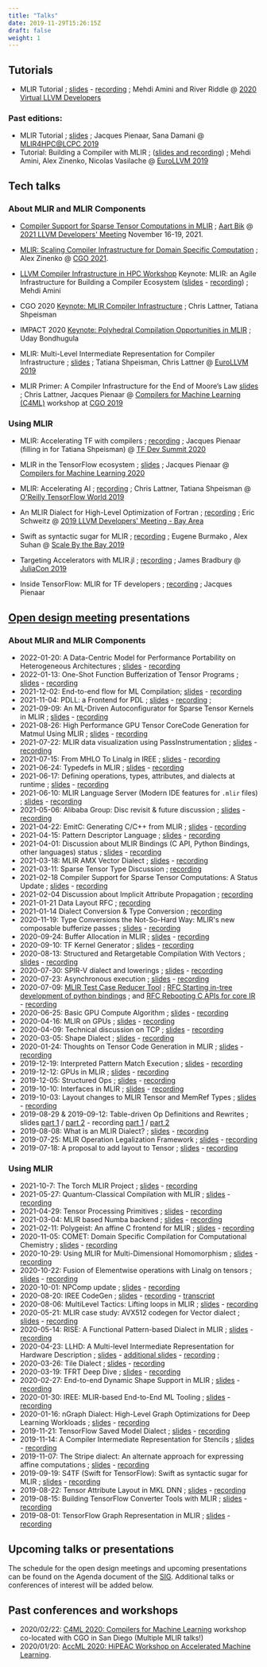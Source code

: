 ```yaml
---
title: "Talks"
date: 2019-11-29T15:26:15Z
draft: false
weight: 1
---
```


## Tutorials

* MLIR Tutorial ; [slides](https://llvm.org/devmtg/2020-09/slides/MLIR_Tutorial.pdf) -
  [recording](https://www.youtube.com/watch?v=Y4SvqTtOIDk) ;
  Mehdi Amini and River Riddle @
  [2020 Virtual LLVM Developers](https://llvm.org/devmtg/2020-09/)

### Past editions:

* MLIR Tutorial ; [slides](http://www.cs.utah.edu/~mhall/mlir4hpc/pienaar-MLIR-Tutorial.pdf) ;
  Jacques Pienaar, Sana Damani @
  [MLIR4HPC@LCPC 2019](http://www.cs.utah.edu/~mhall/mlir4hpc/)
* Tutorial: Building a Compiler with MLIR ; ([slides and recording](https://llvm.org/devmtg/2019-04/talks.html#Tutorial_1)) ;
  Mehdi Amini, Alex Zinenko, Nicolas Vasilache @
  [EuroLLVM 2019](https://llvm.org/devmtg/2019-04)

## Tech talks

### About MLIR and MLIR Components

* [Compiler Support for Sparse Tensor Computations in MLIR](https://youtu.be/x-nHc3hBxHM) ; [Aart Bik](https://www.aartbik.com/) @ [2021 LLVM Developers' Meeting](https://llvm.swoogo.com/2021devmtg/) November 16-19, 2021.

* [MLIR: Scaling Compiler Infrastructure for Domain Specific
  Computation](https://www.youtube.com/watch?v=C_MdJu70z2o&list=PLadGdFFn83gXCQAj8D8LuabxOu3XMbgPJ&index=1) ; Alex Zinenko @ [CGO 2021](https://conf.researchr.org/home/cgo-2021).

* [LLVM Compiler Infrastructure in HPC Workshop](https://llvm-hpc-2020-workshop.github.io) Keynote: MLIR: an Agile Infrastructure for Building a Compiler Ecosystem ([slides](https://llvm-hpc-2020-workshop.github.io/presentations/llvmhpc2020-amini.pdf) - [recording](https://www.youtube.com/watch?v=0bxyZDGs-aA)) ; Mehdi Amini

* CGO 2020 [Keynote: MLIR Compiler Infrastructure](https://docs.google.com/presentation/d/11-VjSNNNJoRhPlLxFgvtb909it1WNdxTnQFipryfAPU/edit#slide=id.g7d334b12e5_0_4) ; Chris Lattner, Tatiana Shpeisman

* IMPACT 2020 [Keynote: Polyhedral Compilation Opportunities in MLIR](https://acohen.gitlabpages.inria.fr/impact/impact2020/slides/IMPACT_2020_keynote.pdf) ; Uday Bondhugula

* MLIR: Multi-Level Intermediate Representation for Compiler Infrastructure ;
[slides](https://llvm.org/devmtg/2019-04/talks.html#Keynote_1) ; Tatiana Shpeisman, Chris Lattner
@ [EuroLLVM 2019](https://llvm.org/devmtg/2019-04)

* MLIR Primer: A Compiler Infrastructure for the End of Moore’s Law
[slides](https://research.google/pubs/pub48035.pdf) ; Chris Lattner, Jacques Pienaar
@ [Compilers for Machine Learning (C4ML)](https://www.c4ml.org/c4ml2019) workshop at
[CGO 2019](http://cgo.org/cgo2019/)

### Using MLIR

* MLIR: Accelerating TF with compilers ; [recording](https://www.youtube.com/watch?v=Hx3A0A2lM84&list=PLQY2H8rRoyvzuJw20FG82Lgm2SZjTdIXU&index=12) ; Jacques Pienaar (filling in for Tatiana Shpeisman) @ [TF Dev Summit 2020](https://www.tensorflow.org/dev-summit)

* MLIR in the TensorFlow ecosystem ; [slides](https://research.google/pubs/pub48996.pdf) ; Jacques Pienaar @ [Compilers for Machine Learning 2020](https://www.c4ml.org/c4ml2020)

* MLIR: Accelerating AI ; [recording](https://youtu.be/QYV0Se167hM) ; Chris Lattner, Tatiana Shpeisman
@ [O'Reilly TensorFlow World 2019](https://conferences.oreilly.com/tensorflow/tf-ca)

* An MLIR Dialect for High-Level Optimization of Fortran ; [recording](https://youtu.be/ff3ngdvUang) ; Eric Schweitz
@ [2019 LLVM Developers' Meeting - Bay Area](http://llvm.org/devmtg/2019-10/)

* Swift as syntactic sugar for MLIR ; [recording](https://youtu.be/1VOWzfULX2w) ; Eugene Burmako , Alex Suhan
@ [Scale By the Bay 2019](https://www.scale.bythebay.io/)

* Targeting Accelerators with MLIR.jl ; [recording](https://youtu.be/M6hl2si20NE) ; James Bradbury
@ [JuliaCon 2019](https://juliacon.org/2019/)

* Inside TensorFlow: MLIR for TF developers ; [recording](https://youtu.be/R5LLIj8EMxw) ; Jacques Pienaar

## [Open design meeting](https://github.com/tensorflow/community/blob/master/sigs/mlir/CHARTER.md) presentations

### About MLIR and MLIR Components

* 2022-01-20: A Data-Centric Model for Performance Portability on Heterogeneous
Architectures ;
[slides](/OpenMeetings/2022-01-2001~Data-Centric-Model.pdf) -
[recording](https://youtu.be/VxUifMWaHeI)
* 2022-01-13: One-Shot Function Bufferization of Tensor Programs ;
[slides](/OpenMeetings/2022-01-13-One-Shot-Bufferization.pdf) -
[recording](https://youtu.be/TXEo59CYS9A)
* 2021-12-02: End-to-end flow for ML Compilation;
[slides](/OpenMeetings/2021-12-02-End2End-ML-Compiler-Flow.pdf) -
[recording](https://youtu.be/NCMme4H_HYQ)
* 2021-11-04: PDLL: a Frontend for PDL ;
[slides](/OpenMeetings/2021-11-04-PDLL-Pattern-Frontend-Language.pdf) -
[recording](https://youtu.be/T0yz4SqG5nc) ;
* 2021-09-09: An ML-Driven Autoconfigurator for Sparse Tensor Kernels in MLIR ;
[slides](/OpenMeetings/2021-09-09-ML-Driven-Autoconfigurator-for-Sparse-Tensor-Kernels.pdf) -
[recording](https://youtu.be/B5hM0ijowOM)
* 2021-08-26: High Performance GPU Tensor CoreCode Generation for Matmul Using MLIR ;
[slides](/OpenMeetings/2021-08-26-High-Performance-GPU-Tensor-CoreCode-Generation-for-Matmul-Using-MLIR.pdf) -
[recording](https://youtu.be/XEfkPEUw-08)
* 2021-07-22: MLIR data visualization using PassInstrumentation ;
[slides](/OpenMeetings/2021-07-22-MLIR-data-visualization.pdf) -
[recording](https://youtu.be/FEXab1sgZLA)
* 2021-07-15: From MHLO To Linalg in IREE ;
[slides](https://mlir.llvm.org/OpenMeetings/2021-07-15-From-MHLO-To-Linalg-in-IREE.pdf) -
[recording](https://youtu.be/GkorNMHPFPI)
* 2021-06-24: Typedefs in MLIR ;
[slides](https://mlir.llvm.org/OpenMeetings/2021-06-24-Typedefs-in-MLIR.pdf) -
[recording](https://www.youtube.com/watch?v=hqcM6fJWntM)
* 2021-06-17: Defining operations, types, attributes, and dialects at runtime ;
[slides](https://mlir.llvm.org/OpenMeetings/2021-06-17-Dynamic-Dialects.pdf) -
[recording](https://youtu.be/bxFpvjUO288)
* 2021-06-10: MLIR Language Server (Modern IDE features for `.mlir` files) ;
[slides](https://mlir.llvm.org/OpenMeetings/2021-06-10-Language-Server.pdf) -
[recording](https://youtu.be/HZx1Wal3loA)
* 2021-05-06: Alibaba Group: Disc revisit & future discussion ;
[slides](https://drive.google.com/file/d/1RA3VPdTGrYCE-qt2mURrrzbxD9Xl6y5L/view?usp=sharing) -
[recording](https://drive.google.com/file/d/1t6Q_VhZVWBhi--fYTxTOLGklIemlKQmV/view?usp=sharing)
* 2021-04-22: EmitC: Generating C/C++ from MLIR ;
[slides](https://drive.google.com/file/d/1p2AM7B1beb5oVf_tlTyinnVQoWuodoxl/view?usp=sharing) -
[recording](https://drive.google.com/file/d/1qHw_gZFytXRtO2EGSnnT3s0iyJ9HdWWs/view?usp=sharing)
* 2021-04-15: Pattern Descriptor Language ;
[slides](https://drive.google.com/file/d/17WYUvlmCzNTiqLaxWf_uz4GiLm3QVoEV/view?usp=sharing) -
[recording](https://drive.google.com/file/d/1b8F1GHRPgCXGASZ7fhccU-xZZstLQ2Fi/view?usp=sharing)
* 2021-04-01: Discussion about MLIR Bindings (C API, Python Bindings, other languages) status ;
[slides](https://drive.google.com/file/d/12xQjdaYuFoGQCzt2DhJUPPZMwdwzjU5o/view?usp=sharing) -
[recording](https://drive.google.com/file/d/1OJodjsSkvGlDjzsnGr4FSba1BdU-WOR1/view?usp=sharing)
* 2021-03-18: MLIR AMX Vector Dialect ;
[slides](https://drive.google.com/file/d/1uXZjudK9IN3ogE2U7uuSWFLibbuJotvW/view?usp=sharing) -
[recording](https://drive.google.com/file/d/1s7YLDgJA8bQyUkcAvYGVDAh8Wg9UkaUH/view?usp=sharing)
* 2021-03-11: Sparse Tensor Type Discussion  ;
[recording](https://drive.google.com/file/d/1D9D5x-1O4oDrNxVg_Vg7CyJQDjSw28z5/view?usp=sharing)
* 2021-02-18 Compiler Support for Sparse Tensor Computations: A Status Update ;
[slides](https://drive.google.com/file/d/1efPam1zD4vEbSwNJA8L1Vm56bIpy9mwW/view?usp=sharing) -
[recording](https://drive.google.com/file/d/1X5qhGapHb0mIgW_Gzvmh14Yw-Z_2NUU7/view?usp=sharing)
* 2021-02-04 Discussion about Implicit Attribute Propagation ;
[recording](https://drive.google.com/file/d/1vYZLvTP2tXcUsn1_1hhl8VjyA_MA6njI/view?usp=sharing)
* 2021-01-21 Data Layout RFC ;
[recording](https://drive.google.com/file/d/10_Gomhn5JN-9C4670DfAre4pD5edEmNw/view?usp=sharing)
* 2021-01-14 Dialect Conversion & Type Conversion ;
[recording](https://drive.google.com/file/d/1mSuoFqbEKy7hnNQ7_f3oxgZLiB0clCEg/view?usp=sharing)
* 2020-11-19: Type Conversions the Not-So-Hard Way: MLIR's new composable bufferize passes ;
[slides](https://drive.google.com/file/d/1FVbzCXxZzS9LBLuvpPNLWJD-XDkt54ky/view?usp=sharing) -
[recording](https://drive.google.com/file/d/1VfVajitgf8ZPnd-HRkJvaJiFLhBsluXN/view?usp=sharing)
* 2020-09-24: Buffer Allocation in MLIR ;
[slides](https://drive.google.com/file/d/1SMp7fc3qiliwxcOViyUZDoG8KtajJd_d/view?usp=sharing) -
[recording](https://drive.google.com/file/d/1HCJ5WMmQYmx1w9Ervg2n6eKIo0Y9qQi2/view?usp=sharing)
* 2020-09-10: TF Kernel Generator ;
[slides](https://drive.google.com/file/d/1TZCF_Y5D8u6Hz8_WP5le4Zuh-0O4_7HO/view?usp=sharing) -
[recording](https://drive.google.com/file/d/1WphQap3GXLTNtV0wp24U7Df8Qew9b4Ku/view?usp=sharing)
* 2020-08-13: Structured and Retargetable Compilation With Vectors ;
[slides](https://drive.google.com/file/d/1_zPPxOILAIHOWoSM7GALwioYOGEgD2Xe/view?usp=sharing) -
[recording](https://drive.google.com/file/d/13jY4GTe7ZjFxqh3TCMBUh15HWoSGcswj/view?usp=sharing)
* 2020-07-30: SPIR-V dialect and lowerings ;
[slides](https://drive.google.com/file/d/1WInMmnqvFpspHY5dYdiCok4fbfZkt23k/view?usp=sharing) -
[recording](https://drive.google.com/file/d/1I71ze0dkvWiS6QADe2uRGO5MUYIGL7wn/view?usp=sharing)
* 2020-07-23: Asynchronous execution ;
[slides](https://drive.google.com/file/d/1CEFTH8QDp6Iw6_Kng6wW14lEogHjTgjR/view?usp=sharing) -
[recording](https://drive.google.com/file/d/1jajZf5-3q0SE8CFwT07LU4Xt0QU05eoF/view?usp=sharing)
* 2020-07-09:
[MLIR Test Case Reducer Tool](https://llvm.discourse.group/t/rfc-mlir-test-case-reducer-tool/1298/4) ;
[RFC Starting in-tree development of python bindings](https://llvm.discourse.group/t/rfc-starting-in-tree-development-of-python-bindings/1378/3) ; and
[RFC Rebooting C APIs for core IR](https://llvm.discourse.group/t/rfc-rebooting-c-apis-for-core-ir/1380) -
[recording](https://drive.google.com/file/d/1kzcKNRklmSpKvkEgHzfcQXaCl2uY095d/view?usp=sharing)
* 2020-06-25: Basic GPU Compute Algorithm ;
[slides](https://drive.google.com/file/d/1DPLiZwRVRBIVmAZynEcoQzXzOciqDe-x/view?usp=sharing) -
[recording](https://drive.google.com/file/d/1OxvFe55TVpHDckFEOt4k-uLqaV9K-xz0/view?usp=sharing)
* 2020-04-16: MLIR on GPUs ;
[slides](https://drive.google.com/open?id=1up9eU1oXONZV3qq22KABkGSJqqadPVY_) -
[recording](https://drive.google.com/open?id=1Qn064zG_U7Sa0FC9KLTWb68_gcMGpwU3)
* 2020-04-09: Technical discussion on TCP ;
[slides](https://drive.google.com/open?id=1iljcpTQ5NPaMfGpoPDFml1XkYxjK_6A4) -
[recording](https://drive.google.com/open?id=1jSPa8TwPKUt0WuLquGc8OgSUVYJHMvWZ)
* 2020-03-05: Shape Dialect ;
[slides](https://drive.google.com/open?id=1w_aDOOT5HRnvlkEYE24bGP1XFjMBhIUK) -
[recording](https://drive.google.com/open?id=1DERBP5oqqc98xfAp_73HCPkraUqM9qgS)
* 2020-01-24: Thoughts on Tensor Code Generation in MLIR ;
[slides](https://docs.google.com/presentation/d/1M44If0Lw2lnrlyE_xNU1WOmXWxLo9FibMwdUbrAhOhU/edit#slide=id.g5fd22bdf8c_0_0) -
[recording](https://drive.google.com/open?id=1PKY5yVEL0Dl5UHaok4NgpxnbwXbi5pxS)
* 2019-12-19: Interpreted Pattern Match Execution ;
[slides](https://docs.google.com/presentation/d/1U3AHtvn_ONR2D4-ENbghYjqsgocu0VPw_2LLYj_A7Sc/edit) -
[recording](https://drive.google.com/file/d/1c_GfPfLVtew-Kg25pJayJM9qrlI1hxR-/view)
* 2019-12-12: GPUs in MLIR ;
[slides](https://docs.google.com/presentation/d/1LdFxf7c_2T6eCV4n2poMhophVlz0YV4NPL0E-7_Y5fU/view) -
[recording](https://drive.google.com/a/google.com/file/d/1LqxzAf4IDgEsPyBf3lUeOM7hOvc6SXpe/view?usp=sharing)
* 2019-12-05: Structured Ops ;
[slides](https://docs.google.com/presentation/d/1P-j1GrH6Q5gLBjao0afQ-GfvcAeF-QU4GXXeSy0eJ9I/edit?usp=sharing) -
[recording](https://drive.google.com/a/google.com/file/d/1SXsHWpnmMYH08g9Mx7vbGFWdF1s0yF6t/view?usp=sharing)
* 2019-10-10: Interfaces in MLIR ;
[slides](https://docs.google.com/presentation/d/1sOh0hYzK7rpXTqd1BwZVe2FmdROpw6lxxkYVJ5D2UVQ/view) -
[recording](https://drive.google.com/a/google.com/file/d/19DLG5edB7YYkB9hI27t1oC_2kQa23qG4/view?usp=sharing)
* 2019-10-03: Layout changes to MLIR Tensor and MemRef Types ;
[slides](https://docs.google.com/presentation/d/1C6Ypldo7EtiR5V2rLlTO_k2cHAQk2S_IN2FXTuxuNx8/edit?usp=sharing) -
[recording](https://drive.google.com/a/google.com/file/d/1sPv8BqhoWq0lTFJW9yLRWEELY0j6jRDR/view?usp=sharing)
* 2019-08-29 & 2019-09-12: Table-driven Op Definitions and Rewrites ;
slides [part 1](https://drive.google.com/a/google.com/file/d/1qdd5XKcR1zMFY_2MnVRmlb3__vvuAmwY/view?usp=sharing)
/ [part 2](https://drive.google.com/a/google.com/file/d/1f7Ko5GRD0gVoO6zZviSWxlY1S49w6tXI/view?usp=sharing) -
recording [part 1](https://drive.google.com/a/google.com/file/d/1JvirzO_LgUTacs0xZMxzzwWxeGzx-6WK/view?usp=sharing)
/ [part 2](https://drive.google.com/a/google.com/file/d/1QqXIwjQb7oqfkS8-hnd0QK7UlNbEYE9q/view?usp=sharing)
* 2019-08-08: What is an MLIR Dialect? ;
[slides](https://drive.google.com/a/google.com/file/d/1qJaDOaLm3jsTVF6StAKcE1mv4NWUBYtH/view?usp=sharing) -
[recording](https://drive.google.com/a/google.com/file/d/109XCagPGZf4FgugkCCwHHdv_vrQmbmhT/view?usp=sharing)
* 2019-07-25: MLIR Operation Legalization Framework ;
[slides](https://drive.google.com/a/google.com/file/d/1x1jpMiIjX_PAs_Cj91Fm70rt6lX4IsaO/view?usp=sharing) -
[recording](https://drive.google.com/a/google.com/file/d/1gxUNtY46DVJ2Ev3dAFRAtrRKj4Uglc9i/view?usp=sharing)
* 2019-07-18: A proposal to add layout to Tensor ;
[slides](https://drive.google.com/open?id=10m6bzwpC70bqLoxu3lAQjDXPK2RVXiBl) -
[recording](https://drive.google.com/open?id=17RKrAIMDS99cbfF9WVBPrDyo7xZxvh_T)

### Using MLIR

* 2021-10-7: The Torch MLIR Project ;
[slides](/OpenMeetings/2021-10-07-The-Torch-MLIR-project.pdf) -
[recording](https://youtu.be/QbNkex-gizs)
* 2021-05-27: Quantum-Classical Compilation with MLIR ;
[slides](/OpenMeetings/2021-05-27-Quantum-Classical-Compilation-with-MLIR.pdf) -
[recording](https://www.youtube.com/watch?v=_qXCzP5YAZY)
* 2021-04-29: Tensor Processing Primitives  ;
[slides](https://drive.google.com/file/d/1b8gXD0cdAwl1mxtzb4V1joIOP-exquhv/view?usp=sharing) -
[recording](https://drive.google.com/file/d/173lk_RqJvKhS6W57vu_zXVpKD7ESjegP/view?usp=sharing)
* 2021-03-04: MLIR based Numba backend  ;
[slides](https://drive.google.com/file/d/114r8KHlPf1eyZiIX5ce8-ckm40xXzUzP/view?usp=sharing) -
[recording](https://drive.google.com/file/d/1C6ecGtSK9-c_LuIT7CdHp-BQl3IBqpmV/view?usp=sharing)
* 2021-02-11: Polygeist: An affine C frontend for MLIR ;
[slides](https://drive.google.com/file/d/1YJhPBpW77WX53Rxxt2TLbEhdbrOFwDy4/view?usp=sharing) -
[recording](https://drive.google.com/file/d/1P14UrXMlR6WbHR_YrSJVsb7h3cLdr5-h/view?usp=sharing)
* 2020-11-05: COMET: Domain Specific Compilation for Computational Chemistry ;
[slides](https://drive.google.com/file/d/12X3E9AyCqHf5TqxrRQZhbqCORoFVuAzq/view?usp=sharing) -
[recording](https://drive.google.com/file/d/1Zag7071CtbOyTQ7LhNhlyE0TpSLn9ahJ/view?usp=sharing)
* 2020-10-29: Using MLIR for Multi-Dimensional Homomorphism ;
[slides](https://drive.google.com/file/d/1vgAGVhv8oIl0yOvbRUAfje7Gg00-GU6U/view?usp=sharing) -
[recording](https://drive.google.com/file/d/1bS4vapyzf7705wWj7t3WzwWkcbxXZyF6/view?usp=sharing)
* 2020-10-22: Fusion of Elementwise operations with Linalg on tensors ;
[slides](https://drive.google.com/file/d/1n6mDw3XlNB8qmltbVgdCzrgpED25KHEF/view?usp=sharing) -
[recording](https://drive.google.com/file/d/1hNulnBUAaXmLJG30UgUAJgkQWupXd7T7/view?usp=sharing)
* 2020-10-01: NPComp update ;
[slides](https://drive.google.com/file/d/1YIO7CfZOobPZTxowr8gs1BOQMgUKXH_G/view?usp=sharing) -
[recording](https://drive.google.com/file/d/1EsOc-4ZtBEK9h6VENaO0qeGsm5FZhrSr/view?usp=sharing)
* 2020-08-20: IREE CodeGen ;
[slides](https://docs.google.com/presentation/d/1NetHjKAOYg49KixY5tELqFp6Zr2v8_ujGzWZ_3xvqC8/edit) -
[recording](https://drive.google.com/file/d/1325zKXnNIXGw3cdWrDWJ1-bp952wvC6W/view?usp=sharing) -
[transcript](https://docs.google.com/document/d/1w2Eg8p5BtZ6DrTa279V2qXLWfPob11NK47SDiBWHSJc/edit?usp=sharing)
* 2020-08-06: MultiLevel Tactics: Lifting loops in MLIR ;
[slides](https://drive.google.com/file/d/1pyBANtcAFgSC0c0Jz85a9ZT794lE9XJY) -
[recording](https://drive.google.com/file/d/1mfvAiJck4WDDcSPaWbc3D_Dvh86pp3MD)
* 2020-05-21: MLIR case study: AVX512 codegen for Vector dialect ;
[slides](https://drive.google.com/open?id=19nTpBi3Wzye75Sp6nAH-PyqxFyhDn78J) -
[recording](https://drive.google.com/open?id=1t6vnv9btkpjBlqJf0zH5ujiLTBUYKSzQ)
* 2020-05-14: RISE: A Functional Pattern-based Dialect in MLIR ;
[slides](https://drive.google.com/open?id=1curA4skh2DsJ2kVHynoJqQyUaJr74xkI) -
[recording](https://drive.google.com/open?id=18DNvegfHcEQfkKktkBhmhUecyNunfy2s)
* 2020-04-23: LLHD: A Multi-level Intermediate Representation for Hardware Description ;
[slides](https://drive.google.com/open?id=1t4wh2lcEdH_6z61a9rEn5EyvBAzGF7FB) -
[additional slides](https://drive.google.com/open?id=16X6UMZLRtcCqvYQ1FyTk-xaxei0Fxo50) -
[recording](https://drive.google.com/open?id=1x7B0IRdcJ5JBQvfHbPUBcShbTFCMlrbe) ;
* 2020-03-26: Tile Dialect ;
[slides](https://drive.google.com/open?id=1uud3MGsC5Pc2VvqtsV57AjSrIoW5ZpVm) -
[recording](https://drive.google.com/open?id=1Ely0XjuQ3HJo6Is9RY08Ef3QvVFryiPE)
* 2020-03-19: TFRT Deep Dive ;
[slides](https://drive.google.com/open?id=1Vx_H3faqbf0cCml9KO62fDtp0RGK2gxd) -
[recording](https://drive.google.com/open?id=1KEXLb2pke1MVapPvj8ndGz7nsYWQtvmo)
* 2020-02-27: End-to-end Dynamic Shape Support in MLIR ;
[slides](https://drive.google.com/open?id=1ZDzXluB2uVc35r1fBNK5jW6rY8s82pc_) -
[recording](https://drive.google.com/a/google.com/file/d/1_uEISlV5MUWdG9faKAdKlCWnPtGjRC-D/view?usp=sharing)
* 2020-01-30: IREE: MLIR-based End-to-End ML Tooling ;
[slides](https://drive.google.com/open?id=1RCQ4ZPQFK9cVgu3IH1e5xbrBcqy7d_cEZ578j84OvYI) -
[recording](https://drive.google.com/open?id=1os9FaPodPI59uj7JJI3aXnTzkuttuVkR)
* 2020-01-16: nGraph Dialect: High-Level Graph Optimizations for Deep Learning Workloads ;
[slides](https://drive.google.com/open?id=1lr0xjilGb0foKmYGF4mdCsqEjeMSNC55) -
[recording](https://drive.google.com/open?id=1BEzorUrC5VhYXvCPaTIawkudxiKhmruy)
* 2019-11-21: TensorFlow Saved Model Dialect ;
[slides](https://docs.google.com/presentation/d/1R6H_Eax6sXT2-ffpmF5zjHwS1F22D2DF2ty7EvdAUUw/edit?usp=sharing) -
[recording](https://drive.google.com/a/google.com/file/d/1L-jpiRgMfLdsDnQpQMN3ns5jsJC07z2l/view?usp=sharing)
* 2019-11-14: A Compiler Intermediate Representation for Stencils ;
[slides](https://drive.google.com/open?id=19pSpEsi4I9-MKLRodD-po82HFCWLDAAc) -
[recording](https://drive.google.com/open?id=1uEvEm6xrk1EE_7Xib3sV9zO0j_857joc)
* 2019-11-07: The Stripe dialect: An alternate approach for expressing affine computations ;
[slides](https://docs.google.com/presentation/d/10tMCVZwMHlQPJnKo2nkbroFyAsew8j8wEaxk6Fdojzs/edit#slide=id.p1) -
[recording](https://drive.google.com/open?id=1FLdhNgTii9x5o1rMgN4ibB7Wkuq6Pyye)
* 2019-09-19: S4TF (Swift for TensorFlow): Swift as syntactic sugar for MLIR ;
[slides](https://drive.google.com/open?id=1efFc9BpEkXvXv6XKND8Nr9vZumqYx6E1) -
[recording](https://drive.google.com/open?id=1IuPdYlNPCKMSATGK2DF5IxFitwVbSv0I)
* 2019-08-22: Tensor Attribute Layout in MKL DNN ;
[slides](https://drive.google.com/a/google.com/file/d/1V7cFsU-Fs57lHlAN6ywN1DRn0HB3FGqZ/view?usp=sharing) -
[recording](https://drive.google.com/a/google.com/file/d/1e5HlIOShR0tWb2v77hT_3Q7zAIo5HxGM/view?usp=sharing)
* 2019-08-15: Building TensorFlow Converter Tools with MLIR ;
[slides](https://drive.google.com/a/google.com/file/d/1ZCLTiEm5cVON34JrnUTvm5XdhjYz3DXV/view?usp=sharing) -
[recording](https://drive.google.com/a/google.com/file/d/1Rj_7bJ6CUPDQI8O2E9cz6FULuY-y9Qx1/view?usp=sharing)
* 2019-08-01: TensorFlow Graph Representation in MLIR ;
[slides](https://drive.google.com/a/google.com/file/d/1Xaa3tuxqiRBVHioIB74BiFwyWZSq0c9m/view?usp=sharing) -
[recording](https://drive.google.com/a/google.com/file/d/1sk6iTcBfoXcmgJrGwPlpcI1nZdrG2qkX/view?usp=sharing)

## Upcoming talks or presentations

The schedule for the open design meetings and upcoming presentations can be found on the Agenda document of the [SIG](https://github.com/tensorflow/community/blob/master/sigs/mlir/CHARTER.md). Additional talks or conferences of interest will be added below.

## Past conferences and workshops

* 2020/02/22: [C4ML 2020: Compilers for Machine Learning](https://www.c4ml.org/) workshop co-located with CGO in San Diego (Multiple MLIR talks!)
* 2020/01/20: [AccML 2020: HiPEAC Workshop on Accelerated Machine Learning](https://www.sigarch.org/call-contributions/accml-2020-hipeac-workshop-on-accelerated-machine-learning/).
